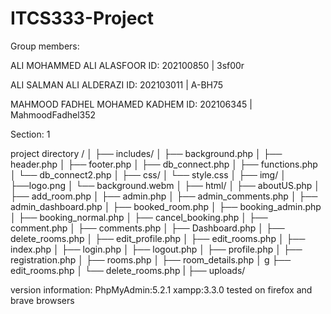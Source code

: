 # ITCS333-Project
Group members:

ALI MOHAMMED ALI ALASFOOR ID:  202100850 | 3sf00r

ALI SALMAN ALI ALDERAZI ID: 202103011 | A-BH75

MAHMOOD FADHEL MOHAMED KADHEM ID: 202106345 | MahmoodFadhel352

Section: 1



project directory
/
│
├── includes/
│   ├── background.php
│   ├── header.php
│   ├── footer.php
│   ├── db_connect.php
│   ├── functions.php
│   └── db_connect2.php
│
├── css/
│   └── style.css
│
├── img/
│   ├──logo.png
│   └── background.webm
│
├── html/
│   ├── aboutUS.php
│   ├── add_room.php
│   ├── admin.php
│   ├── admin_comments.php
│   ├── admin_dashboard.php
│   ├── booked_room.php
│   ├── booking_admin.php
│   ├── booking_normal.php
│   ├── cancel_booking.php
│   ├── comment.php
│   ├── comments.php
│   ├── Dashboard.php
│   ├── delete_rooms.php
│   ├── edit_profile.php
│   ├── edit_rooms.php
│   ├── index.php
│   ├── login.php
│   ├── logout.php
│   ├── profile.php
│   ├── registration.php
│   ├── rooms.php
│   ├── room_details.php
│ g ├── edit_rooms.php
│   └── delete_rooms.php
|
├── uploads/

version information: 
PhpMyAdmin:5.2.1 
xampp:3.3.0
tested on firefox and brave browsers

